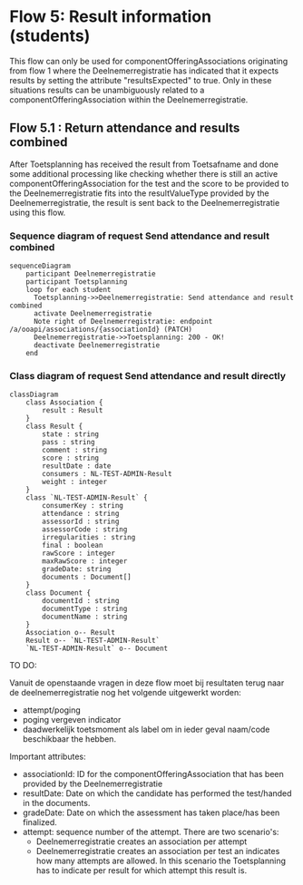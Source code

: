 # Flow 5: Result information (students)

This flow can only be used for componentOfferingAssociations originating from flow 1 where the Deelnemerregistratie has indicated that it expects results by setting the attribute "resultsExpected" to true. Only in these situations results can be unambiguously related to a componentOfferingAssociation within the Deelnemerregistratie.

## Flow 5.1 : Return attendance and results combined

After Toetsplanning has received the result from Toetsafname and done some additional processing like checking whether there is still an active componentOfferingAssociation for the test and the score to be provided to the Deelnemerregistratie fits into the resultValueType provided by the Deelnemerregistratie, the result is sent back to the Deelnemerregistratie using this flow.

### Sequence diagram of request Send attendance and result combined
```mermaid
sequenceDiagram
    participant Deelnemerregistratie
    participant Toetsplanning
    loop for each student
      Toetsplanning->>Deelnemerregistratie: Send attendance and result combined
      activate Deelnemerregistratie
      Note right of Deelnemerregistratie: endpoint /a/ooapi/associations/{associationId} (PATCH)
      Deelnemerregistratie->>Toetsplanning: 200 - OK!
      deactivate Deelnemerregistratie
    end
```

### Class diagram of request Send attendance and result directly
```mermaid
classDiagram
    class Association {
    	result : Result
    }
    class Result {
    	state : string
        pass : string
        comment : string
        score : string
        resultDate : date
        consumers : NL-TEST-ADMIN-Result
        weight : integer
    }
    class `NL-TEST-ADMIN-Result` {
        consumerKey : string
        attendance : string
        assessorId : string
        assessorCode : string 
        irregularities : string
        final : boolean 
        rawScore : integer 
        maxRawScore : integer
        gradeDate: string
        documents : Document[]
    }
    class Document {
        documentId : string
        documentType : string
        documentName : string
    }
    Association o-- Result
    Result o-- `NL-TEST-ADMIN-Result`
    `NL-TEST-ADMIN-Result` o-- Document
```
TO DO:

Vanuit de openstaande vragen in deze flow moet bij resultaten terug naar de deelnemerregistratie nog het volgende uitgewerkt worden:
- attempt/poging
- poging vergeven indicator
- daadwerkelijk toetsmoment als label om in ieder geval naam/code beschikbaar the hebben.

Important attributes:

- associationId: ID for the componentOfferingAssociation that has been provided by the Deelnemerregistratie
- resultDate: Date on which the candidate has performed the test/handed in the documents.
- gradeDate: Date on which the assessment has taken place/has been finalized.
- attempt: sequence number of the attempt. There are two scenario's:
    - Deelnemerregistratie creates an association per attempt
    - Deelnemerregistratie creates an association per test an indicates how many attempts are allowed. In this  scenario the Toetsplanning has to indicate per result for which attempt this result is.

